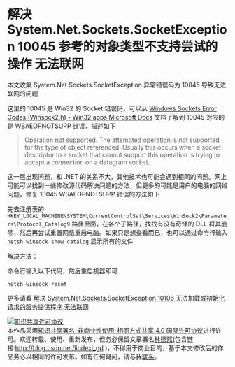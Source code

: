 
# 解决 System.Net.Sockets.SocketException 10045 参考的对象类型不支持尝试的操作 无法联网

本文收集 System.Net.Sockets.SocketException 异常错误码为 10045 导致无法联网的问题

<!--more-->


<!-- CreateTime:2022/10/11 17:26:36 -->

<!-- 发布 -->

这里的 10045 是 Win32 的 Socket 错误码，可以从 [Windows Sockets Error Codes (Winsock2.h) - Win32 apps Microsoft Docs](https://docs.microsoft.com/en-us/windows/win32/winsock/windows-sockets-error-codes-2 ) 文档了解到 10045 对应的是 WSAEOPNOTSUPP 错误，描述如下

> Operation not supported.
>   The attempted operation is not supported for the type of object referenced. Usually this occurs when a socket descriptor to a socket that cannot support this operation is trying to accept a connection on a datagram socket.

这一层出现问题，和 .NET 的关系不大，其他技术也可能会遇到相同的问题。网上可能可以找到一些修改源代码解决问题的方法，但更多的可能是用户的电脑的网络问题，修复 10045 WSAEOPNOTSUPP 错误的方法如下

先去注册表的 `HKEY_LOCAL_MACHINE\SYSTEM\CurrentControlSet\Services\WinSock2\Parameters\Protocol_Catalog9` 路径里面，在各个子路径，找找有没有奇怪的 DLL 将其删除，然后再尝试重置网络重启电脑。如果只是想查看而已，也可以通过命令行输入 `netsh winsock show catalog` 显示所有的文件

解决方法：

命令行输入以下代码，然后重启机器即可

```
netsh winsock reset
```

更多请看 [解决 System.Net.Sockets.SocketException 10106 无法加载或初始化请求的服务提供程序 无法联网](https://blog.lindexi.com/post/%E8%A7%A3%E5%86%B3-System.Net.Sockets.SocketException-10106-%E6%97%A0%E6%B3%95%E5%8A%A0%E8%BD%BD%E6%88%96%E5%88%9D%E5%A7%8B%E5%8C%96%E8%AF%B7%E6%B1%82%E7%9A%84%E6%9C%8D%E5%8A%A1%E6%8F%90%E4%BE%9B%E7%A8%8B%E5%BA%8F-%E6%97%A0%E6%B3%95%E8%81%94%E7%BD%91.html )




<a rel="license" href="http://creativecommons.org/licenses/by-nc-sa/4.0/"><img alt="知识共享许可协议" style="border-width:0" src="https://licensebuttons.net/l/by-nc-sa/4.0/88x31.png" /></a><br />本作品采用<a rel="license" href="http://creativecommons.org/licenses/by-nc-sa/4.0/">知识共享署名-非商业性使用-相同方式共享 4.0 国际许可协议</a>进行许可。欢迎转载、使用、重新发布，但务必保留文章署名[林德熙](http://blog.csdn.net/lindexi_gd)(包含链接:http://blog.csdn.net/lindexi_gd )，不得用于商业目的，基于本文修改后的作品务必以相同的许可发布。如有任何疑问，请与我[联系](mailto:lindexi_gd@163.com)。
